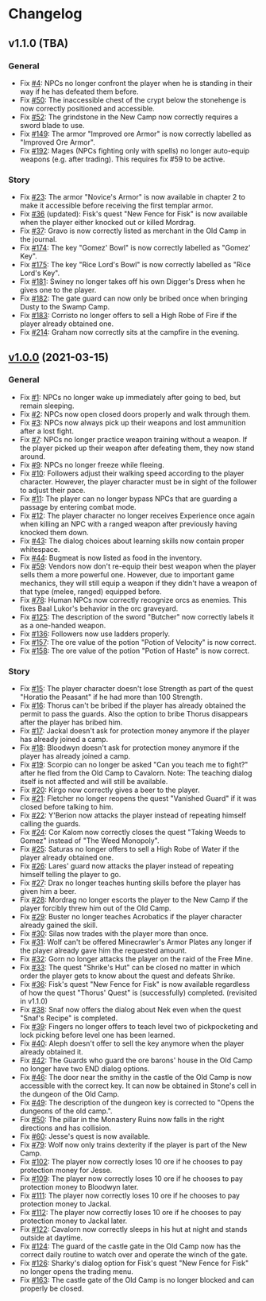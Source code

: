 # Changelog

## v1.1.0 (TBA)
### General
* Fix [#4](https://g1cp.org/issues/4): NPCs no longer confront the player when he is standing in their way if he has defeated them before.
* Fix [#50](https://g1cp.org/issues/50): The inaccessible chest of the crypt below the stonehenge is now correctly positioned and accessible.
* Fix [#52](https://g1cp.org/issues/52): The grindstone in the New Camp now correctly requires a sword blade to use.
* Fix [#149](https://g1cp.org/issues/149): The armor "Improved ore Armor" is now correctly labelled as "Improved Ore Armor".
* Fix [#192](https://g1cp.org/issues/192): Mages (NPCs fighting only with spells) no longer auto-equip weapons (e.g. after trading). This requires fix #59 to be active.

### Story
* Fix [#23](https://g1cp.org/issues/23): The armor "Novice's Armor" is now available in chapter 2 to make it accessible before receiving the first templar armor.
* Fix [#36](https://g1cp.org/issues/36) (updated): Fisk's quest "New Fence for Fisk" is now available when the player either knocked out or killed Mordrag.
* Fix [#37](https://g1cp.org/issues/37): Gravo is now correctly listed as merchant in the Old Camp in the journal.
* Fix [#174](https://g1cp.org/issues/174): The key "Gomez' Bowl" is now correctly labelled as "Gomez' Key".
* Fix [#175](https://g1cp.org/issues/175): The key "Rice Lord's Bowl" is now correctly labelled as "Rice Lord's Key".
* Fix [#181](https://g1cp.org/issues/181): Swiney no longer takes off his own Digger's Dress when he gives one to the player.
* Fix [#182](https://g1cp.org/issues/182): The gate guard can now only be bribed once when bringing Dusty to the Swamp Camp.
* Fix [#183](https://g1cp.org/issues/183): Corristo no longer offers to sell a High Robe of Fire if the player already obtained one.
* Fix [#214](https://g1cp.org/issues/214): Graham now correctly sits at the campfire in the evening.

## [v1.0.0](https://github.com/AmProsius/gothic-1-community-patch/releases/tag/v1.0.0) (2021-03-15)
### General
* Fix [#1](https://g1cp.org/issues/1): NPCs no longer wake up immediately after going to bed, but remain sleeping.
* Fix [#2](https://g1cp.org/issues/2): NPCs now open closed doors properly and walk through them.
* Fix [#3](https://g1cp.org/issues/3): NPCs now always pick up their weapons and lost ammunition after a lost fight.
* Fix [#7](https://g1cp.org/issues/7): NPCs no longer practice weapon training without a weapon. If the player picked up their weapon after defeating them, they now stand around.
* Fix [#9](https://g1cp.org/issues/9): NPCs no longer freeze while fleeing.
* Fix [#10](https://g1cp.org/issues/10): Followers adjust their walking speed according to the player character. However, the player character must be in sight of the follower to adjust their pace.
* Fix [#11](https://g1cp.org/issues/11): The player can no longer bypass NPCs that are guarding a passage by entering combat mode.
* Fix [#12](https://g1cp.org/issues/12): The player character no longer receives Experience once again when killing an NPC with a ranged weapon after previously having knocked them down.
* Fix [#43](https://g1cp.org/issues/43): The dialog choices about learning skills now contain proper whitespace.
* Fix [#44](https://g1cp.org/issues/44): Bugmeat is now listed as food in the inventory.
* Fix [#59](https://g1cp.org/issues/59): Vendors now don't re-equip their best weapon when the player sells them a more powerful one. However, due to important game mechanics, they will still equip a weapon if they didn't have a weapon of that type (melee, ranged) equipped before.
* Fix [#78](https://g1cp.org/issues/78): Human NPCs now correctly recognize orcs as enemies. This fixes Baal Lukor's behavior in the orc graveyard.
* Fix [#125](https://g1cp.org/issues/125): The description of the sword "Butcher" now correctly labels it as a one-handed weapon.
* Fix [#136](https://g1cp.org/issues/136): Followers now use ladders properly.
* Fix [#157](https://g1cp.org/issues/157): The ore value of the potion "Potion of Velocity" is now correct.
* Fix [#158](https://g1cp.org/issues/158): The ore value of the potion "Potion of Haste" is now correct.

### Story
* Fix [#15](https://g1cp.org/issues/15): The player character doesn't lose Strength as part of the quest "Horatio the Peasant" if he had more than 100 Strength.
* Fix [#16](https://g1cp.org/issues/16): Thorus can't be bribed if the player has already obtained the permit to pass the guards. Also the option to bribe Thorus disappears after the player has bribed him.
* Fix [#17](https://g1cp.org/issues/17): Jackal doesn't ask for protection money anymore if the player has already joined a camp.
* Fix [#18](https://g1cp.org/issues/18): Bloodwyn doesn't ask for protection money anymore if the player has already joined a camp.
* Fix [#19](https://g1cp.org/issues/19): Scorpio can no longer be asked "Can you teach me to fight?" after he fled from the Old Camp to Cavalorn. Note: The teaching dialog itself is not affected and will still be available.
* Fix [#20](https://g1cp.org/issues/20): Kirgo now correctly gives a beer to the player.
* Fix [#21](https://g1cp.org/issues/21): Fletcher no longer reopens the quest "Vanished Guard" if it was closed before talking to him.
* Fix [#22](https://g1cp.org/issues/22): Y'Berion now attacks the player instead of repeating himself calling the guards.
* Fix [#24](https://g1cp.org/issues/24): Cor Kalom now correctly closes the quest "Taking Weeds to Gomez" instead of "The Weed Monopoly".
* Fix [#25](https://g1cp.org/issues/25): Saturas no longer offers to sell a High Robe of Water if the player already obtained one.
* Fix [#26](https://g1cp.org/issues/26): Lares' guard now attacks the player instead of repeating himself telling the player to go.
* Fix [#27](https://g1cp.org/issues/27): Drax no longer teaches hunting skills before the player has given him a beer.
* Fix [#28](https://g1cp.org/issues/28): Mordrag no longer escorts the player to the New Camp if the player forcibly threw him out of the Old Camp.
* Fix [#29](https://g1cp.org/issues/29): Buster no longer teaches Acrobatics if the player character already gained the skill.
* Fix [#30](https://g1cp.org/issues/30): Silas now trades with the player more than once.
* Fix [#31](https://g1cp.org/issues/31): Wolf can't be offered Minecrawler's Armor Plates any longer if the player already gave him the requested amount.
* Fix [#32](https://g1cp.org/issues/32): Gorn no longer attacks the player on the raid of the Free Mine.
* Fix [#33](https://g1cp.org/issues/33): The quest "Shrike's Hut" can be closed no matter in which order the player gets to know about the quest and defeats Shrike.
* Fix [#36](https://g1cp.org/issues/36): Fisk's quest "New Fence for Fisk" is now available regardless of how the quest "Thorus' Quest" is (successfully) completed. (revisited in v1.1.0)
* Fix [#38](https://g1cp.org/issues/38): Snaf now offers the dialog about Nek even when the quest "Snaf's Recipe" is completed.
* Fix [#39](https://g1cp.org/issues/39): Fingers no longer offers to teach level two of pickpocketing and lock picking before level one has been learned.
* Fix [#40](https://g1cp.org/issues/40): Aleph doesn't offer to sell the key anymore when the player already obtained it.
* Fix [#42](https://g1cp.org/issues/42): The Guards who guard the ore barons' house in the Old Camp no longer have two END dialog options.
* Fix [#46](https://g1cp.org/issues/46): The door near the smithy in the castle of the Old Camp is now accessible with the correct key. It can now be obtained in Stone's cell in the dungeon of the Old Camp.
* Fix [#49](https://g1cp.org/issues/49): The description of the dungeon key is corrected to "Opens the dungeons of the old camp.".
* Fix [#50](https://g1cp.org/issues/50): The pillar in the Monastery Ruins now falls in the right directions and has collision.
* Fix [#60](https://g1cp.org/issues/60): Jesse's quest is now available.
* Fix [#79](https://g1cp.org/issues/79): Wolf now only trains dexterity if the player is part of the New Camp.
* Fix [#102](https://g1cp.org/issues/102): The player now correctly loses 10 ore if he chooses to pay protection money for Jesse.
* Fix [#109](https://g1cp.org/issues/109): The player now correctly loses 10 ore if he chooses to pay protection money to Bloodwyn later.
* Fix [#111](https://g1cp.org/issues/111): The player now correctly loses 10 ore if he chooses to pay protection money to Jackal.
* Fix [#112](https://g1cp.org/issues/112): The player now correctly loses 10 ore if he chooses to pay protection money to Jackal later.
* Fix [#122](https://g1cp.org/issues/122): Cavalorn now correctly sleeps in his hut at night and stands outside at daytime.
* Fix [#124](https://g1cp.org/issues/124): The guard of the castle gate in the Old Camp now has the correct daily routine to watch over and operate the winch of the gate.
* Fix [#126](https://g1cp.org/issues/126): Sharky's dialog option for Fisk's quest "New Fence for Fisk" no longer opens the trading menu.
* Fix [#163](https://g1cp.org/issues/163): The castle gate of the Old Camp is no longer blocked and can properly be closed.

